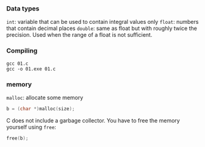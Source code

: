 ### Data types

`int`: variable that can be used to contain integral values only
`float`: numbers that contain decimal places
`double`: same as float but with roughly twice the precision. Used when the range of a float is not sufficient.

### Compiling

```
gcc 01.c
gcc -o 01.exe 01.c
```
### memory

`malloc`: allocate some memory

```c
b = (char *)malloc(size);
```

C does not include a garbage collector. You have to free the memory yourself using `free`:

```c
free(b);
```